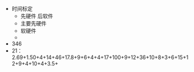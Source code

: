 - 时间标定
	- 先硬件 后软件
	- 主要先硬件
	- 软硬件
	-
- 346
- 21：2.69+1.50+4+14+46+17.8+9+6+4+4+17+100+9+12+36+10+8+3+6+15+12+9+4+10+4+3.5+